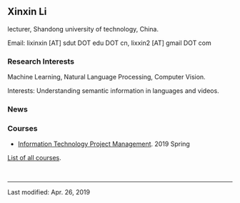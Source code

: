 ## Xinxin Li
lecturer, Shandong university of technology, China.

Email: lixinxin [AT] sdut DOT edu DOT cn, lixxin2 [AT] gmail DOT com

### Research Interests

Machine Learning, Natural Language Processing, Computer Vision.

Interests: Understanding semantic information in languages and videos.

### News


### Courses
* [Information Technology Project Management](courses/2019Spring-InformationTechnologyProjectManagement.md). 2019 Spring

[List of all courses](courses/index.md).


<br>

---
Last modified: Apr. 26, 2019


